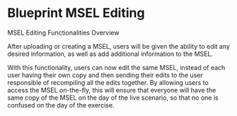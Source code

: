 # Blueprint MSEL Editing

MSEL Editing Functionalities Overview

After uploading or creating a MSEL, users will be given the ability to edit any desired information, as well as add additional information to the MSEL. 

With this functionality, users can now edit the same MSEL, instead of each user having their own copy and then sending their edits to the user responsible of recompiling all the edits together. By allowing users to access the MSEL on-the-fly, this will ensure that everyone will have the same copy of the MSEL on the day of the live scenario, so that no one is confused on the day of the exercise.
